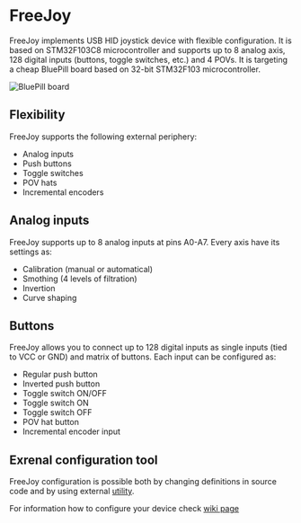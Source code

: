 # FreeJoy
FreeJoy implements USB HID joystick device with flexible configuration. It is based on STM32F103C8 microcontroller and supports up to 8 analog axis, 128 digital inputs (buttons, toggle switches, etc.) and 4 POVs. It is targeting a cheap BluePill board based on 32-bit STM32F103 microcontroller.

![BluePill board](https://d.radikal.ru/d33/1911/e8/a8ff2119cfc7.jpg)

## Flexibility
FreeJoy supports the following external periphery:

* Analog inputs
* Push buttons
* Toggle switches
* POV hats
* Incremental encoders

## Analog inputs
FreeJoy supports up to 8 analog inputs at pins A0-A7. Every axis have its settings as:

* Calibration (manual or automatical)
* Smothing (4 levels of filtration)
* Invertion
* Curve shaping

## Buttons
FreeJoy allows you to connect up to 128 digital inputs as single inputs (tied to VCC or GND) and matrix of buttons. Each input can be configured as:

* Regular push button
* Inverted push button
* Toggle switch ON/OFF
* Toggle switch ON
* Toggle switch OFF
* POV hat button
* Incremental encoder input

## Exrenal configuration tool 
FreeJoy configuration is possible both by changing definitions in source code and by using external [utility](https://github.com/vostrenkov/FreeJoyConfigurator).

For information how to configure your device check [wiki page](https://github.com/vostrenkov/FreeJoy/wiki)
